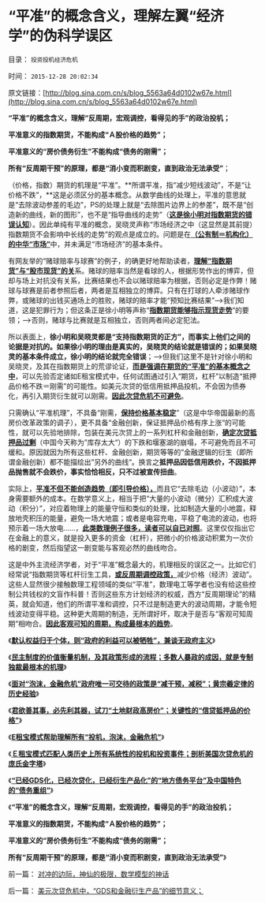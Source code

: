# “平准”的概念含义，理解左翼“经济学”的伪科学误区

目录： `投资投机经济危机` 

时间： `2015-12-28 20:02:34` 

原文链接：[http://blog.sina.com.cn/s/blog_5563a64d0102w67e.html](http://blog.sina.com.cn/s/blog_5563a64d0102w67e.html)

**“平准”的概念含义，理解“反周期，宏观调控，看得见的手”的政治投机；**

**平准意义的指数期货，不能构成“Ａ股价格的趋势”；**

**平准意义的“房价债务衍生”不能构成“债务的刚需”；**

**所有“反周期干预”的原理，都是“消小变而积剧变，直到政治无法承受”**；

（价格，指数）期货的机理是“平准”。**所谓平准，指“减少短线波动”，不是“让价格不跌”，**这是必须区分的基本概念。从数学曲线的处理上，平准的意思就是“去除波动参差的毛边”，PS的处理上就是“去除图片边界上的参差”，既不是“创造新的曲线，新的图形”，也不是“指导曲线的走势”（[**这是徐小明对指数期货的错误认知**](../../../2015/9/16/指数期货不适合公有制中国，喉舌专家一直装成不懂；.md)）。因此单纯有平准的概念，吴晓灵声称“市场经济之中（这显然是其前提）指数期货不会影响中长线的走势”的观点是成立的。问题是在[**（公有制＝机构化）的中华“市场”**](../../../2015/11/29/股市与公有制无冲突，指数期货冲突于公有制.md)中，并未满足“市场经济”的基本条件。

有网友举的“赌球赔率与球赛”的例子，的确更好地帮助读者，[**理解“指数期货”与“股市现货”的关**](../../../2015/10/7/指数期货抽象后的实体模型，解释“机构做空的偏好”；.md)系。赌球的赔率当然是看球的人，根据形势作出的博弈，但却与场上对抗没有关系，比赛结果也不会以赌球赔率为根据，否则必定是作弊！赌球与球赛是前者参照后者，两者是互相独立的博弈。只有在打球的人牵涉赌球作弊，或赌球的出钱买通场上的胜败，赌球的赔率才能“预知比赛结果”——>我们知道，这是犯罪行为；但这条正是徐小明等声称“[**指数期货能够指示现货走势**](../../../2015/9/12/“指数期货发现价格”是谎言千遍的子虚乌有；.md)”的要领；——>否则，赌球与比赛就是互相独立，否则两者间必定犯法。

所以表面上，**徐小明和吴晓灵都是“支持指数期货的正方”，而事实上他们之间的论据是对抗的。如果徐小明的理由是真实的，吴晓灵的结论就是错误的；如果吴晓灵的基本条件成立，徐小明的结论就完全错误**；——>但我们这里不是针对徐小明和吴晓灵，及其在指数期货上的荒谬论证，[**而是强调在期货的“平准”的基本概念之中**](../../../2014/3/7/对冲交易的成立条件和获利条件，苍蝇不叮无缝的蛋.md)，可以先验否定诸如E租宝模式中，任何试图通过引入“期货，杠杆”以制造“抵押品价格不跌＝刚需”的可能性。如美元次贷的低信用抵押品投机，不会因为债券化，再引入期货衍生就可以刚需。[**因此次贷危机不可避免**](../../../2015/12/27/美元次贷危机中，“GDS和金融衍生产品”的细节意义；.md)。

只需确认“平准机理”，不具备“刚需，[**保持价格基本稳定**](../../../2014/9/1/刚需的逻辑先验，银行抵押品的自欺欺人，N套房的通同作弊.md)”（这是中华帝国最新的高房价改革政策的调子），更不具备“金融创新，保证抵押品价格有序上涨“的可能性，就可以先验地排除，包装在美元次贷上的一系列杠杆和金融创新，[**确定次贷抵押品过剩**](../../../2015/12/23/君子善其事，必先利其器，试刀“土地财政高房价”.md)（中国今天称为”库存太大“）的下跌和堰塞湖的崩塌，不可避免而且不可缓和。原因就因为所有这些杠杆、金融创新，期货等等的”金融逻辑的衍生（即所谓金融创新）都不能描绘出”另外的曲线“。换言之**抵押品因低信用跌价，不因抵押品抛售就不会跌价，事实恰恰相反，只不过被宣传扭曲**。

实际上，[**平准不但不能创造趋势（即引导价格），**](../../../2015/9/16/指数期货不适合公有制中国，喉舌专家一直装成不懂；.md)而且它“去除毛边（小波动）”，本身需要额外的成本。在数学意义上，相当于把“大量的小波动（微分）汇积成大波动（积分）”，对应着物理上的能量守恒和类似的处理，比如制造大量的小地震，释放地壳积压的能量，避免一场大地震；或者是电容充电，平稳了电流的波动，也将预示着一场大放电……，[**此类数理例子很多，读者可以自已对照**](../../../2009/5/1/人定胜天？马列唯心信仰对客观规律干预冲动.md)。这里仅仅指出它在金融上的意义，就是投入更多的资金（杠杆），把微小的价格波动积累为一次价格的剧变，然后指望这一剧变能与客观必然的曲线吻合。

这是中外主流经济学者，对于“平准”概念最大的，机理相反的误区之一。比如它们经常说“指数期货等杠杆衍生工具，[**或反周期调控政策，**](../../../2014/11/13/经济周期理论全部错误，反周期调控都是无理手.md)减少价格（经济）波动”。这些人显然很少接触数理工程领域的类似“平准”，数理电工等学者也没有给这些控制公共钱权的文盲作科普！否则这些东方计划经济的权威，西方“反周期理论”的精英，就会知道，他们的所谓平准和调控，只不过是制造更大的波动周期，才能令短线波动变得平稳。这种更大周期的制造，无所谓好坏，取决于是否与“客观可知周期”相吻合。[**因此客观可知的周期，构成最根本的趋势**](../../../2008/6/16/欺凌客观经济规律总是适得其反.md)。

《[**默认权益归于个体，则“政府的利益可以被牺牲”，兼谈无政府主义**](../../../2015/12/20/“政府的利益可以被牺牲”兼谈无政府主义.md)》

《[**民主制度的价值衡量机制，及其政策形成的流程；多数人暴政的成因，就是专制独裁最根本的机理**](../../../2015/12/21/多数人暴政的成因，就是专制独裁最根本的机理；.md)》

《[**面对“泡沫，金融危机”政府唯一可交待的政策是“减干预，减税”；黄宗羲定律的历史经验**](../../../2015/12/22/单纯减税一般没有效果，黄宗羲定律的历史经验；.md)》

《[**君欲善其事，必先利其器，试刀“土地财政高房价”；关键性的“信贷抵押品的价格”**](../../../2015/12/23/君子善其事，必先利其器，试刀“土地财政高房价”.md)》

《[**E租宝模式帮助理解所有“投机，泡沫，金融危机”**](../../../2015/12/24/从E租宝理解所有“投机，泡沫，金融危机”的共同模式；.md)》

《[**Ｅ租宝模式匹配人类历史上所有系统性的投机和投资事件；剖析美国次贷危机的庞氏金字塔**](../../../2015/12/26/Ｅ租宝模式剖析美国次贷危机。多重杠杆的两层金字塔.md)》

《[**“已经GDS化，已经次贷化，已经衍生产品化”的“地方债务平台”及中国特色的“债务重组”**](../../../2015/12/27/美元次贷危机中，“GDS和金融衍生产品”的细节意义；.md)》

《**“平准”的概念含义，理解“反周期，宏观调控，看得见的手”的政治投机；**

**平准意义的指数期货，不能构成“Ａ股价格的趋势”；**

**平准意义的“房价债务衍生”不能构成“债务的刚需”；**

**所有“反周期干预”的原理，都是“消小变而积剧变，直到政治无法承受”**》

前一篇： [对冲的边际，神仙的极限，数学模型的神话](../../../2015/12/30/对冲的边际，神仙的极限，数学模型的神话.md)

后一篇： [美元次贷危机中，“GDS和金融衍生产品”的细节意义；](../../../2015/12/27/美元次贷危机中，“GDS和金融衍生产品”的细节意义；.md)

